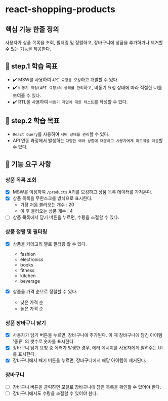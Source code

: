 # react-shopping-products

## 핵심 기능 한줄 정의

사용자가 상품 목록을 조회, 필터링 및 정렬하고, 장바구니에 상품을 추가하거나 제거할 수 있는 기능을 제공한다.

## 📍 step.1 학습 목표

- ✔️ MSW를 사용하여 `API 요청을 모킹`하고 개발할 수 있다.
- ✔️ `비동기 작업(API 요청)의 상태를 관리`하고, 비동기 요청 상태에 따라 적절한 UI를 보여줄 수 있다.
- ✔️ RTL을 사용하여 `비동기 작업에 대한 테스트`를 작성할 수 있다.

## 📍 step.2 학습 목표

- `React Query`를 사용하여 `서버 상태를 관리`할 수 있다.
- API 연동 과정에서 발생하는 `다양한 에러 상황에 대응하고 사용자에게 피드백을 제공`할 수 있다.

## 🎯 기능 요구 사항

### 상품 목록 조회

- [x] MSW를 이용하여 `/products` API를 모킹하고 상품 목록 데이터를 가져온다.
- [x] 상품 목록을 무한스크롤 방식으로 표시한다.
  - 가장 처음 불러오는 개수 : 20
  - 이 후 불러오는 상품 개수 : 4
- [ ] 상품 목록에서 담기 버튼을 누르면, 수량을 조절할 수 있다.

### 상품 정렬 및 필터링

- [x] 상품을 카테고리 별로 필터링 할 수 있다.

  - fashion
  - electronics
  - books
  - fitness
  - kitchen
  - beverage

- [x] 상품을 가격 순으로 정렬할 수 있다.
  - 낮은 가격 순
  - 높은 가격 순

### 상품 장바구니 담기

- [x] 사용자가 담기 버튼을 누르면, 장바구니에 추가된다. 이 때 장바구니에 담긴 아이템 '종류' 의 갯수로 숫자를 표시한다.
- [x] 장바구니 담기 요청 중 에러가 발생한 경우, 에러 메시지를 사용자에게 알려주는 UI를 표시한다.
- [x] 장바구니에서 빼기 버튼을 누르면, 장바구니에서 해당 아이템이 제거된다.

### 장바구니

- [ ] 장바구니 버튼을 클릭하면 모달로 장바구니에 담은 목록을 확인할 수 있어야 한다.
- [ ] 장바구니에서도 수량을 조절할 수 있어야 한다.
